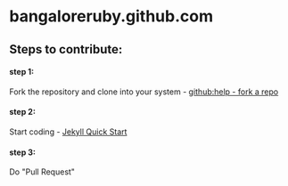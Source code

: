 bangaloreruby.github.com
========================

## Steps to contribute:

#### step 1:

Fork the repository and clone into your system - [github:help - fork a repo](https://help.github.com/articles/fork-a-repo)

#### step 2:

Start coding - [Jekyll Quick Start](http://jekyllbootstrap.com/usage/jekyll-quick-start.html)

#### step 3:

Do "Pull Request"
